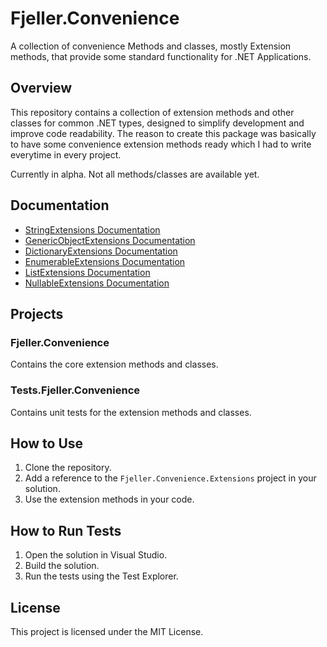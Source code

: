 # Fjeller.Convenience
A collection of convenience Methods and classes, mostly Extension methods, that provide some standard functionality for .NET Applications.

## Overview
This repository contains a collection of extension methods and other classes for common .NET types, designed to simplify development and improve 
code readability. The reason to create this package was basically to have some convenience extension methods ready which I had to write everytime 
in every project.

Currently in alpha. Not all methods/classes are available yet. 


## Documentation
- [StringExtensions Documentation](__documentation/stringextensions.md)
- [GenericObjectExtensions Documentation](__documentation/genericobjectextensions.md)
- [DictionaryExtensions Documentation](__documentation/dictionaryextensions.md)
- [EnumerableExtensions Documentation](__documentation/enumerableextensions.md)
- [ListExtensions Documentation](__documentation/listextensions.md)
- [NullableExtensions Documentation](__documentation/nullableextensions.md)

## Projects

### Fjeller.Convenience
Contains the core extension methods and classes.

### Tests.Fjeller.Convenience
Contains unit tests for the extension methods and classes.

## How to Use
1. Clone the repository.
2. Add a reference to the `Fjeller.Convenience.Extensions` project in your solution.
3. Use the extension methods in your code.

## How to Run Tests
1. Open the solution in Visual Studio.
2. Build the solution.
3. Run the tests using the Test Explorer.

## License
This project is licensed under the MIT License.
